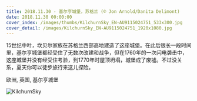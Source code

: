 ```yaml
---
title: 2018.11.30 - 基尔亨城堡，苏格兰 (© Jon Arnold/Danita Delimont)
date: 2018.11.30 00:00:00
cover_index: /images/thumbs/KilchurnSky_EN-AU9115024751_533x300.jpg
cover_detail: /images/KilchurnSky_EN-AU9115024751_1920x1080.jpg
---
```


15世纪中叶，坎贝尔家族在苏格兰西部高地建造了这座城堡。在此后很长一段时间里，基尔亨城堡都经受住了无数次改建和战争，但在1760年的一次闪电袭击中，这座城堡并没有经受住考验，到1770年时屋顶坍塌，城堡成了废墟。不过没关系，夏天你可以徒步旅行来这儿探险。

欧洲, 英国, 基尔亨城堡

![KilchurnSky](/images/KilchurnSky_EN-AU9115024751_1920x1080.jpg)
